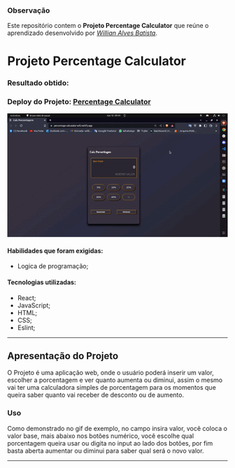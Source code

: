 ### Observação

Este repositório contem o **Projeto Percentage Calculator** que reúne o aprendizado desenvolvido por _[Willian Alves Batista](https://www.linkedin.com/in/willian-alves-batista-60aa6a180/)_.

# Projeto Percentage Calculator
### Resultado obtido:

### Deploy do Projeto: [Percentage Calculator](https://percentage-calculator-will.netlify.app/)
![](./public/calc.gif)

#### Habilidades que foram exigidas:

  - Logica de programação;

#### Tecnologias utilizadas:

  - React;
  - JavaScript;
  - HTML;
  - CSS;
  - Eslint;

---

## Apresentação do Projeto

O Projeto é uma aplicação web, onde o usuário poderá inserir um valor, escolher a porcentagem e ver quanto aumenta ou diminui, assim o mesmo vai ter uma calculadora simples de porcentagem para os momentos que queira saber quanto vai receber de desconto ou de aumento.


### Uso

Como demonstrado no gif de exemplo, no campo insira valor, você coloca o valor base, mais abaixo nos botões numérico, você escolhe qual porcentagem queira usar ou digita no input ao lado dos botões, por fim basta aberta aumentar ou diminui para saber qual será o novo valor.
 
---
